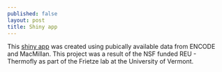 ```yaml
---
published: false
layout: post
title: Shiny app
---
```

This [shiny app](https://jiun-tseng.shinyapps.io/shinyapphtml/) was created using pubically available data from ENCODE and MacMillan.
This project was a result of the NSF funded REU - Thermofly as part of the Frietze lab at the University of Vermont.
